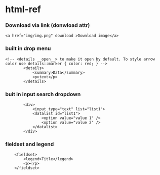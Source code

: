 # html-ref

### Download via link (donwload attr)

`<a href="img/img.png" download >Download image</a>`

### built in drop menu

```
<!-- <details __open__> to make it open by default. To style arrow color use details::marker { color: red; } -->
        <details>
            <summary>Data</summary>
            <p>text</p>
        </details>

```

### buit in input search dropdown

```
        <div>
            <input type="text" list="list1">
            <datalist id="list1">
                <option value="value 1" />
                <option value="value 2" />
            </datalist>
        </div>
```

### fieldset and legend

```
    <fieldset>
        <legend>Title</legend>
        <p></p>
    </fieldset>
```
